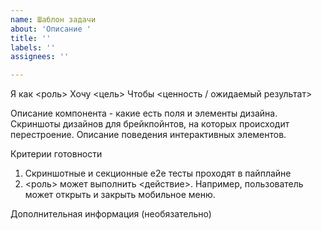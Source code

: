 ```yaml
---
name: Шаблон задачи
about: 'Описание '
title: ''
labels: ''
assignees: ''

---
```


Я как <роль> 
Хочу <цель> 
Чтобы <ценность / ожидаемый результат>

Описание компонента - какие есть поля и элементы дизайна.
Скриншоты дизайнов для брейкпойнтов, на которых происходит перестроение. 
Описание поведения интерактивных элементов.

Критерии готовности
1. Скриншотные и секционные e2e тесты проходят в пайплайне
2. <роль> может выполнить <действие>. Например, пользователь может открыть и закрыть мобильное меню. 

Дополнительная информация (необязательно)
